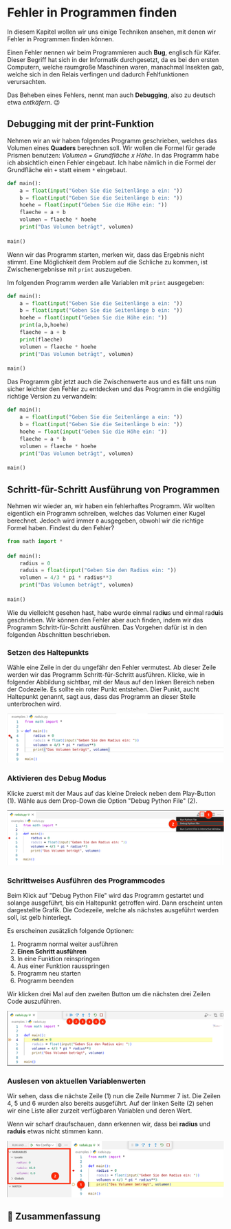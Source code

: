 # Fehler in Programmen finden

In diesem Kapitel wollen wir uns einige Techniken ansehen,
mit denen wir Fehler in Programmen finden können.

Einen Fehler nennen wir beim Programmieren auch **Bug**, englisch für Käfer.
Dieser Begriff hat sich in der Informatik durchgesetzt, da es bei den ersten Computern,
welche raumgroße Maschinen waren, manachmal Insekten gab, welche sich in den Relais
verfingen und dadurch Fehlfunktionen verursachten.

Das Beheben eines Fehlers, nennt man auch **Debugging**, also zu deutsch etwa *entkäfern*. 😉

## Debugging mit der print-Funktion

Nehmen wir an wir haben folgendes Programm geschrieben,
welches das Volumen eines **Quaders** berechnen soll.
Wir wollen die Formel für gerade Prismen benutzen: *Volumen = Grundfläche x Höhe*.
In das Programm habe ich absichtlich einen Fehler eingebaut.
Ich habe nämlich in die Formel der Grundfläche ein `+` statt einem `*` eingebaut.

```python
def main():
    a = float(input("Geben Sie die Seitenlänge a ein: "))
    b = float(input("Geben Sie die Seitenlänge b ein: "))
    hoehe = float(input("Geben Sie die Höhe ein: "))
    flaeche = a + b
    volumen = flaeche * hoehe
    print("Das Volumen beträgt", volumen)

main()
```

Wenn wir das Programm starten, merken wir, dass das Ergebnis nicht stimmt.
Eine Möglichkeit dem Problem auf die Schliche zu kommen,
ist Zwischenergebnisse mit `print` auszugeben.

Im folgenden Programm werden alle Variablen mit `print` ausgegeben:
```python
def main():
    a = float(input("Geben Sie die Seitenlänge a ein: "))
    b = float(input("Geben Sie die Seitenlänge b ein: "))
    hoehe = float(input("Geben Sie die Höhe ein: "))
    print(a,b,hoehe)
    flaeche = a + b
    print(flaeche)
    volumen = flaeche * hoehe
    print("Das Volumen beträgt", volumen)

main()
```

Das Programm gibt jetzt auch die Zwischenwerte aus und
es fällt uns nun sicher leichter den Fehler zu entdecken und
das Programm in die endgültig richtige Version zu verwandeln:

```python
def main():
    a = float(input("Geben Sie die Seitenlänge a ein: "))
    b = float(input("Geben Sie die Seitenlänge b ein: "))
    hoehe = float(input("Geben Sie die Höhe ein: "))
    flaeche = a * b
    volumen = flaeche * hoehe
    print("Das Volumen beträgt", volumen)

main()
```

## Schritt-für-Schritt Ausführung von Programmen

Nehmen wir wieder an, wir haben ein fehlerhaftes Programm.
Wir wollten eigentlich ein Programm schreiben,
welches das Volumen einer Kugel berechnet.
Jedoch wird immer `0` ausgegeben, obwohl wir die richtige Formel haben.
Findest du den Fehler?

```python
from math import *

def main():
    radius = 0
    raduis = float(input("Geben Sie den Radius ein: "))
    volumen = 4/3 * pi * radius**3
    print("Das Volumen beträgt", volumen)

main()
```

Wie du vielleicht gesehen hast, habe wurde einmal rad**iu**s und einmal rad**ui**s geschrieben.
Wir können den Fehler aber auch finden, indem wir das Programm Schritt-für-Schritt ausführen.
Das Vorgehen dafür ist in den folgenden Abschnitten beschrieben.

### Setzen des Haltepunkts

Wähle eine Zeile in der du ungefähr den Fehler vermutest.
Ab dieser Zeile werden wir das Programm Schritt-für-Schritt ausführen.
Klicke, wie in folgender Abbildung sichtbar, mit der Maus auf den 
linken Bereich neben der Codezeile.
Es sollte ein roter Punkt entstehen.
Dier Punkt, aucht Haltepunkt genannt, sagt aus, dass das Programm
an dieser Stelle unterbrochen wird.

![Haltepunkt setzen](./images/debug.png)

### Aktivieren des Debug Modus

Klicke zuerst mit der Maus auf das kleine Dreieck neben dem Play-Button (1).
Wähle aus dem Drop-Down die Option "Debug Python File" (2).

![Debug Modus aktivieren und Programm starten](./images/start_debug.png)

### Schrittweises Ausführen des Programmcodes

Beim Klick auf "Debug Python File" wird das Programm gestartet 
und solange ausgeführt, bis ein Haltepunkt getroffen wird.
Dann erscheint unten dargestellte Grafik.
Die Codezeile, welche als nächstes ausgeführt werden soll,
ist gelb hinterlegt.

Es erscheinen zusätzlich folgende Optionen:

1. Programm normal weiter ausführen
1. **Einen Schritt ausführen**
1. In eine Funktion reinspringen
1. Aus einer Funktion rausspringen
1. Programm neu starten
1. Programm beenden

Wir klicken drei Mal auf den zweiten Button
um die nächsten drei Zeilen Code auszuführen.

![Schrittweises Ausführen von Programmcode](./images/debug_active.png)

### Auslesen von aktuellen Variablenwerten

Wir sehen, dass die nächste Zeile (1) nun die Zeile Nummer 7 ist.
Die Zeilen 4, 5 und 6 wurden also bereits ausgeführt.
Auf der linken Seite (2) sehen wir eine Liste aller zurzeit verfügbaren Variablen
und deren Wert.

Wenn wir scharf draufschauen, dann erkennen wir, dass bei **radius** und **raduis** etwas 
nicht stimmen kann.

![Variablenwerte auslesen](./images/watches.png)

## 🧭 Zusammenfassung

